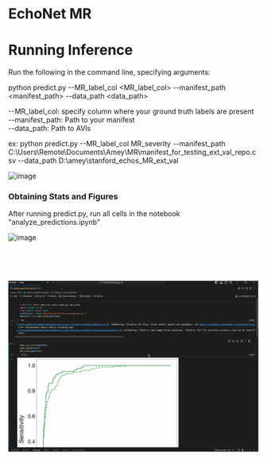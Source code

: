 # EchoNet MR

# Running Inference

Run the following in the command line, specifying arguments: 

python predict.py --MR_label_col <MR_label_col> --manifest_path <manifest_path> --data_path <data_path>

--MR_label_col: specify column where your ground truth labels are present </br>
--manifest_path: Path to your manifest </br>
--data_path: Path to AVIs </br>

ex: python predict.py --MR_label_col MR_severity --manifest_path C:\Users\Remote\Documents\Amey\MR\manifest_for_testing_ext_val_repo.csv --data_path D:\amey\stanford_echos_MR_ext_val

<img width="1083" alt="image" src="https://github.com/echonet/MR/assets/111397367/42a1751f-f8da-41f7-bcf4-2d6b419a3777">


### Obtaining Stats and Figures</br>

After running predict.py, run all cells in the notebook "analyze_predictions.ipynb"

<img width="1083" alt="image" src="https://github.com/echonet/MR/assets/111397367/03b51ec7-f062-4c7d-8657-3be85d49128c">

</br></br> </br>

![](https://github.com/echonet/MR/blob/master/analyze_predictions.gif?raw=true)
